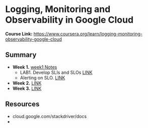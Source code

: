 # Logging, Monitoring and Observability in Google Cloud

**Course Link:** https://www.coursera.org/learn/logging-monitoring-observability-google-cloud

## Summary

- **Week 1.** [week1 Notes](./week1.md)
  - LAB1. Develop SLIs and SLOs [LINK](./LAB1_Develop_SLI_and_SLOs.md)
  - Alerting on SLO. [LINK](./Alerting_on_SLO.md)
- **Week 2.** [LINK](./week2.md)
- **Week 3.** [LINK](./week3.md)



## Resources

- cloud.google.com/stackdriver/docs
- 

